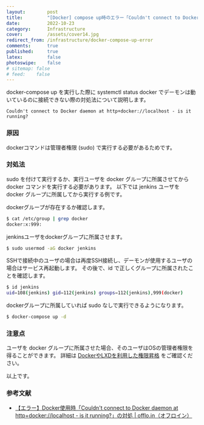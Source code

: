 ```yaml
---
layout:        post
title:         "[Docker] compose up時のエラー「Couldn't connect to Docker daemon at http+docker://localhost - is it running?」の対処法"
date:          2022-10-23
category:      Infrastructure
cover:         /assets/cover14.jpg
redirect_from: /infrastructure/docker-compose-up-error
comments:      true
published:     true
latex:         false
photoswipe:    false
# sitemap: false
# feed:    false
---
```


docker-compose up を実行した際に systemctl status docker でデーモンは動いているのに接続できない際の対処法について説明します。
```
Couldn't connect to Docker daemon at http+docker://localhost - is it running?
```

### 原因

dockerコマンドは管理者権限 (sudo) で実行する必要があるためです。


### 対処法

sudo を付けて実行するか、実行ユーザを docker グループに所属させてから docker コマンドを実行する必要があります。
以下では jenkins ユーザを docker グループに所属してから実行する例です。

dockerグループが存在するか確認します。
```bash
$ cat /etc/group | grep docker
docker:x:999:
```

jenkinsユーザをdockerグループに所属させます。
```bash
$ sudo usermod -aG docker jenkins
```

SSHで接続中のユーザの場合は再度SSH接続し、デーモンが使用するユーザの場合はサービス再起動します。
その後で、id で正しくグループに所属されたことを確認します。
```bash
$ id jenkins
uid=108(jenkins) gid=112(jenkins) groups=112(jenkins),999(docker)
```

dockerグループに所属していれば sudo なしで実行できるようになります。
```bash
$ docker-compose up -d
```

### 注意点

ユーザを docker グループに所属させた場合、そのユーザはOSの管理者権限を得ることができます。
詳細は [DockerやLXDを利用した権限昇格](../infrastructure/docker-privilege-escalation) をご確認ください。

以上です。

### 参考文献
- [【エラー】Docker使用時「Couldn't connect to Docker daemon at http+docker://localhost - is it running?」の対処 \| offlo.in（オフロイン）](https://offlo.in/blog/error-docker-daemon.html)
